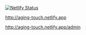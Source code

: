 [![Netlify Status](https://api.netlify.com/api/v1/badges/e15ae68e-7801-40d0-bb40-2ae254c680e2/deploy-status)](https://app.netlify.com/sites/aging-touch/deploys)


http://aging-touch.netlify.app


http://aging-touch.netlify.app/admin
